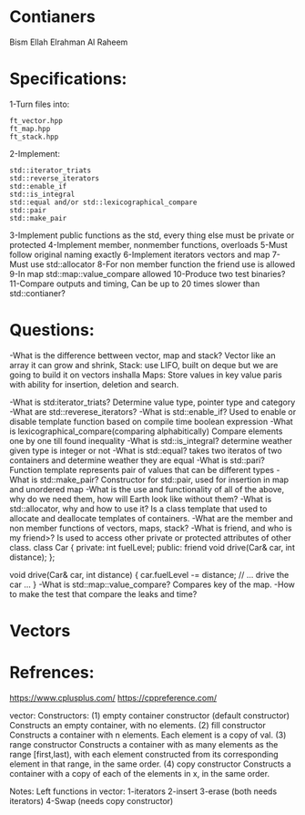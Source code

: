 # Contianers
Bism Ellah Elrahman Al Raheem


# Specifications:

1-Turn files into:
	
	ft_vector.hpp
	ft_map.hpp
	ft_stack.hpp

2-Implement:

	std::iterator_triats
	std::reverse_iterators
	std::enable_if
	std::is_integral
	std::equal and/or std::lexicographical_compare
	std::pair
	std::make_pair

3-Implement public functions as the std, every thing else must be private or protected
4-Implement member, nonmember functions, overloads
5-Must follow original naming exactly
6-Implement iterators vectors and map
7-Must use std::allocator
8-For non member function the friend use is allowed
9-In map std::map::value_compare allowed
10-Produce two test binaries?
11-Compare outputs and timing, Can be up to 20 times slower than std::contianer?
	
# Questions:
-What is the difference bettween vector, map and stack?
Vector like an array it can grow and shrink, 
Stack: use LIFO, built on deque but we are going to build it on vectors inshalla
Maps: Store values in key value paris with ability for insertion, deletion and search.

-What is std:iterator_triats?
Determine value type, pointer type and category
-What are std::reverese_iterators?
-What is std::enable_if?
Used to enable or disable template function based on compile time boolean expression
-What is lexicographical_compare(comparing alphabitically)
Compare elements one by one till found inequality 
-What is std::is_integral?
determine weather given type is integer or not
-What is std::equal?
takes two iteratos of two containers and determine weather they are equal
-What is std::pari?
Function template represents pair of values that can be different types
-What is std::make_pair?
Constructor for std::pair, used for insertion in map and unordered map
-What is the use and functionality of all of the above, why do we need them, how will Earth look like without them?
-What is std::allocator, why and how to use it?
Is a class template that used to allocate and deallocate templates of containers.
-What are the member and non member functions of vectors, maps, stack?
-What is friend, and who is my friend>?
Is used to access other private or protected attributes of other class.
class Car {
private:
    int fuelLevel;
public:
    friend void drive(Car& car, int distance);
};

void drive(Car& car, int distance) {
    car.fuelLevel -= distance;
    // ... drive the car ...
}
-What is std::map::value_compare?
Compares key of the map.
-How to make the test that compare the leaks and time?

# Vectors

# Refrences:
https://www.cplusplus.com/
https://cppreference.com/

vector:
Constructors:
(1) empty container constructor (default constructor)
Constructs an empty container, with no elements.
(2) fill constructor
Constructs a container with n elements. Each element is a copy of val.
(3) range constructor
Constructs a container with as many elements as the range [first,last), with each element constructed from its corresponding element in that range, in the same order.
(4) copy constructor
Constructs a container with a copy of each of the elements in x, in the same order.









Notes:
Left functions in vector:
1-iterators
2-insert
3-erase  (both needs iterators)
4-Swap (needs copy constructor)